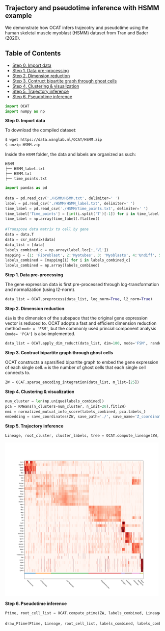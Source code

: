 ## Trajectory and pseudotime inference with HSMM example 
We demonstrate how OCAT infers trajecotry and pseudotime using the human skeletal muscle myoblast (HSMM) dataset from Tran and Bader (2020). 

## Table of Contents
- [Step 0. Import data](#data_import)
- [Step 1. Data pre-processing](#pre_processing)
- [Step 2. Dimension reduction](#dim_reduct)
- [Step 3. Contruct bipartite graph through ghost cells](#ghost_cell)
- [Step 4. Clustering \& visualization](#clustering)
- [Step 5. Trajectory inference](#trajectory)
- [Step 6. Pseudotime inference](#pseudo)


```python
import OCAT
import numpy as np
```

<a name="data_import"></a>**Step 0. Import data**     

To download the compiled dataset:
```bash
$ wget https://data.wanglab.ml/OCAT/HSMM.zip
$ unzip HSMM.zip 
```

Inside the `HSMM` folder, the data and labels are organized as such:
```
HSMM
├── HSMM_label.txt
├── HSMM.txt
├── time_points.txt
```

```python
import pandas as pd

data = pd.read_csv('./HSMM/HSMM.txt', delimiter=' ')
label = pd.read_csv('./HSMM/HSMM_label.txt', delimiter=' ')
time_label = pd.read_csv('./HSMM/time_points.txt', delimiter=' ')
time_label['Time_points'] = [int(i.split('T')[-1]) for i in time_label['Time_points']]
time_label = np.array(time_label).flatten()

#Transpose data matrix to cell by gene
data = data.T
data = csr_matrix(data)
data_list = [data]
labels_combined_c = np.array(label.loc[:,'V1'])
mapping = {1: 'Fibroblast', 2:'Myotubes', 3: 'Myoblasts', 4:'Undiff', 5:'Intermediates'}
labels_combined = [mapping[i] for i in labels_combined_c]
labels_combined = np.array(labels_combined)
```

<a name="pre_processing"></a>**Step 1. Data pre-processing**

The gene expression data is first pre-processed through log-transformation and normalization (using l2-norm). 

```python
data_list = OCAT.preprocess(data_list, log_norm=True, l2_norm=True)
```
<a name="dim_reduct"></a>**Step 2. Dimension reduction**

`dim` is the dimension of the subspace that the original gene expression vector is reduced to. OCAT adopts a fast and efficient dimension reduction method `mode = 'FSM'`, but the commonly used princial component analysis (`mode= 'PCA'`) is also implemented. 

```python
data_list = OCAT.apply_dim_reduct(data_list, dim=100, mode='FSM', random_seed=42, upsample=False)
```

<a name="ghost_cell"></a>**Step 3. Contruct bipartite graph through ghost cells**

OCAT constructs a sparsified bipartite graph to embed the gene expression of each single cell. `m` is the number of ghost cells that each single cell connects to. 

```python
ZW = OCAT.sparse_encoding_integration(data_list, m_list=[25])
```

<a name="clustering"></a>**Step 4. Clustering \& visualization**

```python
num_cluster = len(np.unique(labels_combined))
pca = KMeans(n_clusters=num_cluster, n_init=20).fit(ZW)
nmi = normalized_mutual_info_score(labels_combined, pca.labels_)
embedding = save_coordinates(ZW, save_path='./', save_name='Z_coordinates_X.txt', labels_combined=labels_combined)
```


<a name="trajectory"></a>**Step 5. Trajectory inference**

```python
Lineage, root_cluster, cluster_labels, tree = OCAT.compute_lineage(ZW, labels_combined, root_cluster='Myoblasts', name='OE', reverse=0)
```
<img src="https://github.com/bowang-lab/OCAT/blob/master/img/marker_gene_JAN31.png" width="500" height="500"/>

<a name="pseudo"></a>**Step 6. Pseudotime inference**
```python
Ptime, root_cell_list = OCAT.compute_ptime(ZW, labels_combined, Lineage, root_cluster, embedding)

draw_Ptime(Ptime, Lineage, root_cell_list, labels_combined, labels_combined_c, embedding, './ptime.png', 'ptime.png')
```
